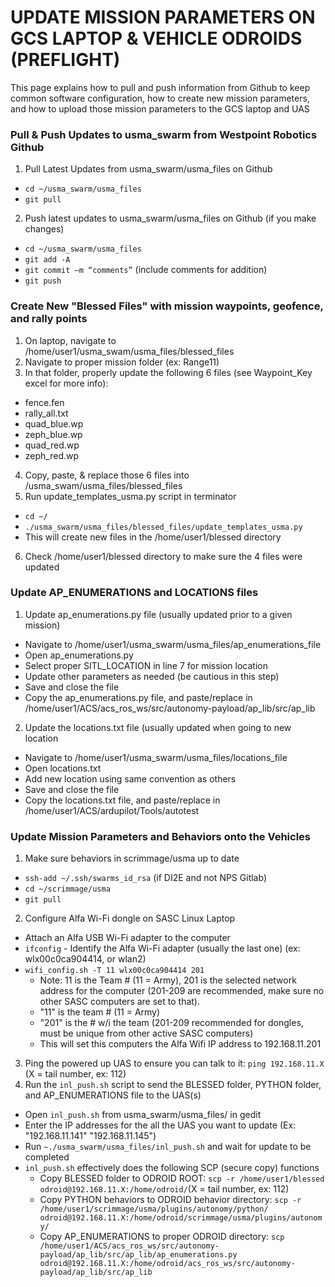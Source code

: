 # UPDATE MISSION PARAMETERS ON GCS LAPTOP & VEHICLE ODROIDS (PREFLIGHT)

This page explains how to pull and push information from Github to keep common software configuration, how to create new mission parameters, and how to upload those mission parameters to the GCS laptop and UAS

### Pull & Push Updates to usma_swarm from Westpoint Robotics Github
1. Pull Latest Updates from usma_swarm/usma_files on Github
  * `cd ~/usma_swarm/usma_files`
  * `git pull`
2. Push latest updates to usma_swarm/usma_files on Github (if you make changes)
  * `cd ~/usma_swarm/usma_files`
  * `git add -A`
  * `git commit –m “comments”` (include comments for addition)
  * `git push`

### Create New "Blessed Files" with mission waypoints, geofence, and rally points
1. On laptop, navigate to /home/user1/usma_swam/usma_files/blessed_files
2. Navigate to proper mission folder (ex: Range11)
3. In that folder, properly update the following 6 files (see Waypoint_Key excel for more info):
  * fence.fen
  * rally_all.txt
  * quad_blue.wp
  * zeph_blue.wp
  * quad_red.wp
  * zeph_red.wp
4. Copy, paste, & replace those 6 files into /usma_swam/usma_files/blessed_files
5. Run update_templates_usma.py script in terminator
  * `cd ~/`
  * `./usma_swarm/usma_files/blessed_files/update_templates_usma.py`
  * This will create new files in the /home/user1/blessed directory
6. Check /home/user1/blessed directory to make sure the 4 files were updated

### Update AP_ENUMERATIONS and LOCATIONS files
1. Update ap_enumerations.py file (usually updated prior to a given mission)
  * Navigate to /home/user1/usma_swarm/usma_files/ap_enumerations_file
  * Open ap_enumerations.py
  * Select proper SITL_LOCATION in line 7 for mission location
  * Update other parameters as needed (be cautious in this step)
  * Save and close the file
  * Copy the ap_enumerations.py file, and paste/replace in /home/user1/ACS/acs_ros_ws/src/autonomy-payload/ap_lib/src/ap_lib
2. Update the locations.txt file (usually updated when going to new location
  * Navigate to /home/user1/usma_swarm/usma_files/locations_file 
  * Open locations.txt    
  * Add new location using same convention as others
  * Save and close the file  
  * Copy the locations.txt file, and paste/replace in /home/user1/ACS/ardupilot/Tools/autotest

### Update Mission Parameters and Behaviors onto the Vehicles
1. Make sure behaviors in scrimmage/usma up to date
  * `ssh-add ~/.ssh/swarms_id_rsa` (if DI2E and not NPS Gitlab)
  * `cd ~/scrimmage/usma`
  * `git pull`
2. Configure Alfa Wi-Fi dongle on SASC Linux Laptop  
  * Attach an Alfa USB Wi-Fi adapter to the computer  
  * `ifconfig` - Identify the Alfa Wi-Fi adapter (usually the last one) (ex: wlx00c0ca904414, or wlan2)  
  * `wifi_config.sh -T 11 wlx00c0ca904414 201` 
    - Note: 11 is the Team # (11 = Army), 201 is the selected network address for the computer (201-209 are recommended, make sure no other SASC computers are set to that).     
    - "11" is the team # (11 = Army)    
    - "201" is the # w/i the team (201-209 recommended for dongles, must be unique from other active SASC computers)    
    - This will set this computers the Alfa Wifi IP address to 192.168.11.201
3. Ping the powered up UAS to ensure you can talk to it: `ping 192.168.11.X` (X = tail number, ex: 112)
4. Run the `inl_push.sh` script to send the BLESSED folder, PYTHON folder, and AP_ENUMERATIONS file to the UAS(s)
  * Open `inl_push.sh` from usma_swarm/usma_files/ in gedit
  * Enter the IP addresses for the all the UAS you want to update (Ex: "192.168.11.141" "192.168.11.145")
  * Run `~./usma_swarm/usma_files/inl_push.sh` and wait for update to be completed
  * `inl_push.sh` effectively does the following SCP (secure copy) functions
     - Copy BLESSED folder to ODROID ROOT: `scp -r /home/user1/blessed odroid@192.168.11.X:/home/odroid/`(X = tail number, ex: 112)
     - Copy PYTHON behaviors to ODROID behavior directory: `scp -r /home/user1/scrimmage/usma/plugins/autonomy/python/ odroid@192.168.11.X:/home/odroid/scrimmage/usma/plugins/autonomy/`
     - Copy AP_ENUMERATIONS to proper ODROID directory: `scp /home/user1/ACS/acs_ros_ws/src/autonomy-payload/ap_lib/src/ap_lib/ap_enumerations.py odroid@192.168.11.X:/home/odroid/acs_ros_ws/src/autonomy-payload/ap_lib/src/ap_lib`
